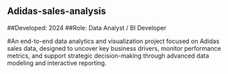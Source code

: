 ## Adidas-sales-analysis

##Developed: 2024
##Role: Data Analyst / BI Developer

#An end-to-end data analytics and visualization project focused on Adidas sales data, designed to uncover key business drivers, monitor performance metrics, and support strategic decision-making through advanced data modeling and interactive reporting.
